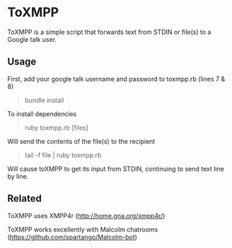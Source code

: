 ToXMPP
======

ToXMPP is a simple script that forwards text from STDIN or file(s) to a Google talk user. 

Usage
-----

First, add your google talk username and password to toxmpp.rb (lines 7 & 8)

> bundle install 

To install dependencies

> ruby toxmpp.rb <recipient> [files]

Will send the contents of the file(s) to the recipient

> tail -f file | ruby toxmpp.rb <recipient> 

Will cause toXMPP to get its input from STDIN, continuing to send text line by line.


Related
-------

ToXMPP uses XMPP4r (http://home.gna.org/xmpp4r/)

ToXMPP works excellently with Malcolm chatrooms (https://github.com/spartango/Malcolm-bot) 